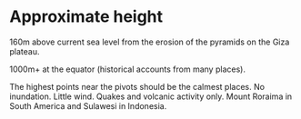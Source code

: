 # Approximate height

160m above current sea level from the erosion of the pyramids on the Giza plateau.

1000m+ at the equator (historical accounts from many places).

The highest points near the pivots should be the calmest places. No inundation. Little wind. Quakes and volcanic activity only. Mount Roraima in South America and Sulawesi in Indonesia.